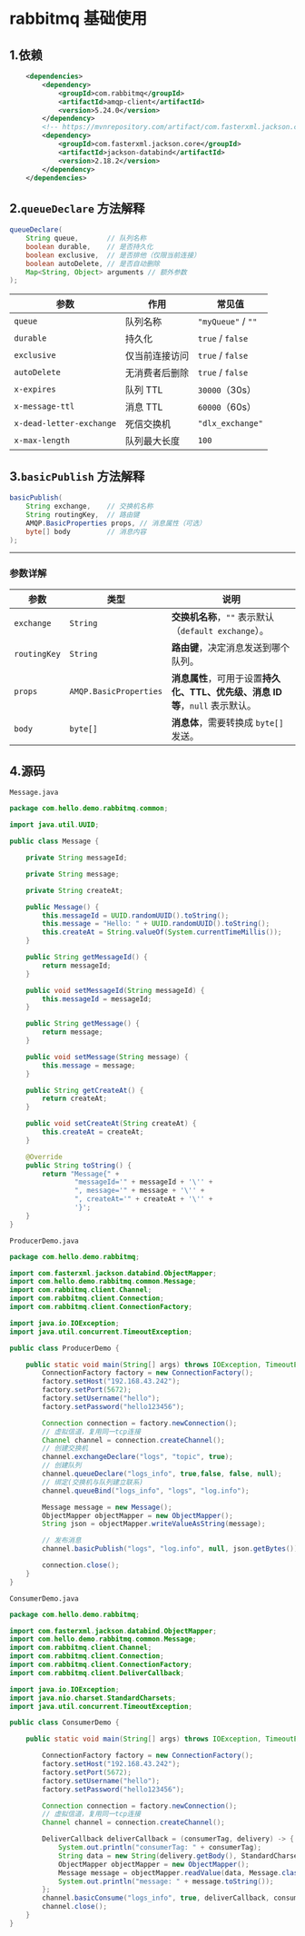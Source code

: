 # rabbitmq 基础使用

## 1.依赖

```xml
    <dependencies>
        <dependency>
            <groupId>com.rabbitmq</groupId>
            <artifactId>amqp-client</artifactId>
            <version>5.24.0</version>
        </dependency>
        <!-- https://mvnrepository.com/artifact/com.fasterxml.jackson.core/jackson-databind -->
        <dependency>
            <groupId>com.fasterxml.jackson.core</groupId>
            <artifactId>jackson-databind</artifactId>
            <version>2.18.2</version>
        </dependency>
    </dependencies>

```

## 2.`queueDeclare` 方法解释

```java
queueDeclare(
    String queue,       // 队列名称
    boolean durable,    // 是否持久化
    boolean exclusive,  // 是否排他（仅限当前连接）
    boolean autoDelete, // 是否自动删除
    Map<String, Object> arguments // 额外参数
);
```

| **参数** | **作用** | **常见值** |
|----------|----------|------------|
| `queue` | 队列名称 | `"myQueue"` / `""` |
| `durable` | 持久化 | `true` / `false` |
| `exclusive` | 仅当前连接访问 | `true` / `false` |
| `autoDelete` | 无消费者后删除 | `true` / `false` |
| `x-expires` | 队列 TTL | `30000`（30s） |
| `x-message-ttl` | 消息 TTL | `60000`（60s） |
| `x-dead-letter-exchange` | 死信交换机 | `"dlx_exchange"` |
| `x-max-length` | 队列最大长度 | `100` |


## 3.`basicPublish` 方法解释

```java
basicPublish(
    String exchange,    // 交换机名称
    String routingKey,  // 路由键
    AMQP.BasicProperties props, // 消息属性（可选）
    byte[] body         // 消息内容
);
```

---

### **参数详解**
| 参数 | 类型 | 说明 |
|------|------|------|
| `exchange` | `String` | **交换机名称**，`""` 表示默认（`default exchange`）。 |
| `routingKey` | `String` | **路由键**，决定消息发送到哪个队列。 |
| `props` | `AMQP.BasicProperties` | **消息属性**，可用于设置**持久化、TTL、优先级、消息 ID 等**，`null` 表示默认。 |
| `body` | `byte[]` | **消息体**，需要转换成 `byte[]` 发送。 |

## 4.源码

`Message.java`

```java
package com.hello.demo.rabbitmq.common;

import java.util.UUID;

public class Message {

    private String messageId;

    private String message;

    private String createAt;

    public Message() {
        this.messageId = UUID.randomUUID().toString();
        this.message = "Hello: " + UUID.randomUUID().toString();
        this.createAt = String.valueOf(System.currentTimeMillis());
    }

    public String getMessageId() {
        return messageId;
    }

    public void setMessageId(String messageId) {
        this.messageId = messageId;
    }

    public String getMessage() {
        return message;
    }

    public void setMessage(String message) {
        this.message = message;
    }

    public String getCreateAt() {
        return createAt;
    }

    public void setCreateAt(String createAt) {
        this.createAt = createAt;
    }

    @Override
    public String toString() {
        return "Message{" +
                "messageId='" + messageId + '\'' +
                ", message='" + message + '\'' +
                ", createAt='" + createAt + '\'' +
                '}';
    }
}


```

`ProducerDemo.java`

```java
package com.hello.demo.rabbitmq;

import com.fasterxml.jackson.databind.ObjectMapper;
import com.hello.demo.rabbitmq.common.Message;
import com.rabbitmq.client.Channel;
import com.rabbitmq.client.Connection;
import com.rabbitmq.client.ConnectionFactory;

import java.io.IOException;
import java.util.concurrent.TimeoutException;

public class ProducerDemo {

    public static void main(String[] args) throws IOException, TimeoutException {
        ConnectionFactory factory = new ConnectionFactory();
        factory.setHost("192.168.43.242");
        factory.setPort(5672);
        factory.setUsername("hello");
        factory.setPassword("hello123456");

        Connection connection = factory.newConnection();
        // 虚拟信道，复用同一tcp连接
        Channel channel = connection.createChannel();
        // 创建交换机
        channel.exchangeDeclare("logs", "topic", true);
        // 创建队列
        channel.queueDeclare("logs_info", true,false, false, null);
        // 绑定(交换机与队列建立联系)
        channel.queueBind("logs_info", "logs", "log.info");

        Message message = new Message();
        ObjectMapper objectMapper = new ObjectMapper();
        String json = objectMapper.writeValueAsString(message);

        // 发布消息
        channel.basicPublish("logs", "log.info", null, json.getBytes());

        connection.close();
    }
}
```

`ConsumerDemo.java`

```java
package com.hello.demo.rabbitmq;

import com.fasterxml.jackson.databind.ObjectMapper;
import com.hello.demo.rabbitmq.common.Message;
import com.rabbitmq.client.Channel;
import com.rabbitmq.client.Connection;
import com.rabbitmq.client.ConnectionFactory;
import com.rabbitmq.client.DeliverCallback;

import java.io.IOException;
import java.nio.charset.StandardCharsets;
import java.util.concurrent.TimeoutException;

public class ConsumerDemo {

    public static void main(String[] args) throws IOException, TimeoutException {

        ConnectionFactory factory = new ConnectionFactory();
        factory.setHost("192.168.43.242");
        factory.setPort(5672);
        factory.setUsername("hello");
        factory.setPassword("hello123456");

        Connection connection = factory.newConnection();
        // 虚拟信道，复用同一tcp连接
        Channel channel = connection.createChannel();

        DeliverCallback deliverCallback = (consumerTag, delivery) -> {
            System.out.println("consumerTag: " + consumerTag);
            String data = new String(delivery.getBody(), StandardCharsets.UTF_8);
            ObjectMapper objectMapper = new ObjectMapper();
            Message message = objectMapper.readValue(data, Message.class);
            System.out.println("message: " + message.toString());
        };
        channel.basicConsume("logs_info", true, deliverCallback, consumerTag -> {});
        channel.close();
    }
}


```